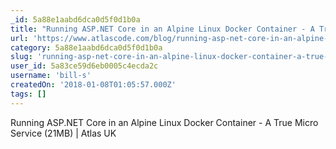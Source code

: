```yaml
---
_id: 5a88e1aabd6dca0d5f0d1b0a
title: "Running ASP.NET Core in an Alpine Linux Docker Container - A True Micro Service (21MB)"
url: 'https://www.atlascode.com/blog/running-asp-net-core-in-an-alpine-linux-docker-container/'
category: 5a88e1aabd6dca0d5f0d1b0a
slug: 'running-asp-net-core-in-an-alpine-linux-docker-container-a-true-micro-service-21mb'
user_id: 5a83ce59d6eb0005c4ecda2c
username: 'bill-s'
createdOn: '2018-01-08T01:05:57.000Z'
tags: []
---
```


Running ASP.NET Core in an Alpine Linux Docker Container - A True Micro Service (21MB) | Atlas UK
